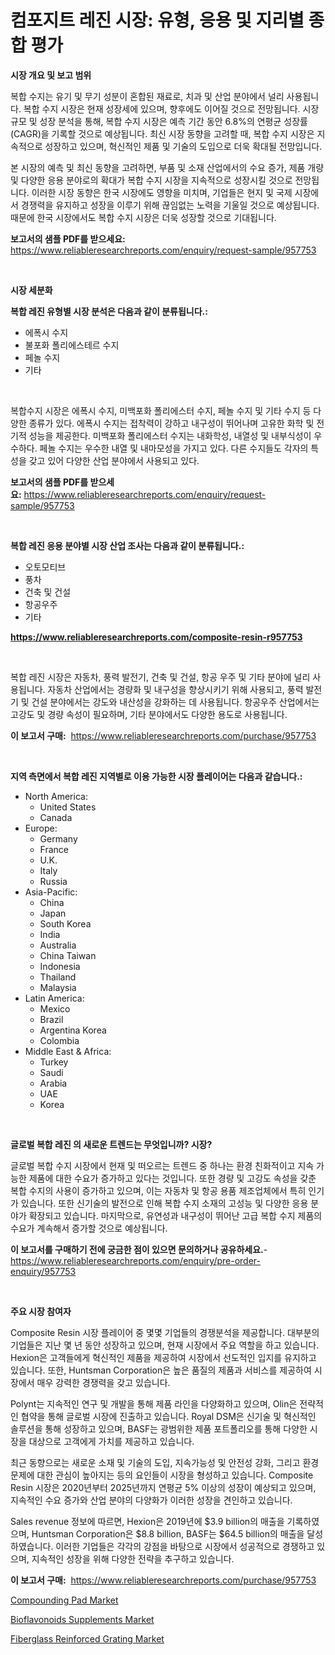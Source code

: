 <p><h1>컴포지트 레진 시장: 유형, 응용 및 지리별 종합 평가</h1></p><p><strong>시장 개요 및 보고 범위</strong></p>
<p><p>복합 수지는 유기 및 무기 성분이 혼합된 재료로, 치과 및 산업 분야에서 널리 사용됩니다. 복합 수지 시장은 현재 성장세에 있으며, 향후에도 이어질 것으로 전망됩니다. 시장 규모 및 성장 분석을 통해, 복합 수지 시장은 예측 기간 동안 6.8%의 연평균 성장률(CAGR)을 기록할 것으로 예상됩니다. 최신 시장 동향을 고려할 때, 복합 수지 시장은 지속적으로 성장하고 있으며, 혁신적인 제품 및 기술의 도입으로 더욱 확대될 전망입니다. </p><p>본 시장의 예측 및 최신 동향을 고려하면, 부품 및 소재 산업에서의 수요 증가, 제품 개량 및 다양한 응용 분야로의 확대가 복합 수지 시장을 지속적으로 성장시킬 것으로 전망됩니다. 이러한 시장 동향은 한국 시장에도 영향을 미치며, 기업들은 현지 및 국제 시장에서 경쟁력을 유지하고 성장을 이루기 위해 끊임없는 노력을 기울일 것으로 예상됩니다. 때문에 한국 시장에서도 복합 수지 시장은 더욱 성장할 것으로 기대됩니다.</p></p>
<p><strong>보고서의 샘플 PDF를 받으세요:</strong> <a href="https://www.reliableresearchreports.com/enquiry/request-sample/957753">https://www.reliableresearchreports.com/enquiry/request-sample/957753</a></p>
<p>&nbsp;</p>
<p><strong>시장 세분화</strong></p>
<p><strong>복합 레진 유형별 시장 분석은 다음과 같이 분류됩니다.:</strong></p>
<p><ul><li>에폭시 수지</li><li>불포화 폴리에스테르 수지</li><li>페놀 수지</li><li>기타</li></ul></p>
<p>&nbsp;</p>
<p><p>복합수지 시장은 에폭시 수지, 미백포화 폴리에스터 수지, 페놀 수지 및 기타 수지 등 다양한 종류가 있다. 에폭시 수지는 접착력이 강하고 내구성이 뛰어나며 고유한 화학 및 전기적 성능을 제공한다. 미백포화 폴리에스터 수지는 내화학성, 내열성 및 내부식성이 우수하다. 페놀 수지는 우수한 내열 및 내마모성을 가지고 있다. 다른 수지들도 각자의 특성을 갖고 있어 다양한 산업 분야에서 사용되고 있다.</p></p>
<p><strong>보고서의 샘플 PDF를 받으세요:</strong>&nbsp;<a href="https://www.reliableresearchreports.com/enquiry/request-sample/957753">https://www.reliableresearchreports.com/enquiry/request-sample/957753</a></p>
<p>&nbsp;</p>
<p><strong> 복합 레진 응용 분야별 시장 산업 조사는 다음과 같이 분류됩니다.:</strong></p>
<p><ul><li>오토모티브</li><li>풍차</li><li>건축 및 건설</li><li>항공우주</li><li>기타</li></ul></p>
<p><strong><a href="https://www.reliableresearchreports.com/composite-resin-r957753">https://www.reliableresearchreports.com/composite-resin-r957753</a></strong></p>
<p>&nbsp;</p>
<p><p>복합 레진 시장은 자동차, 풍력 발전기, 건축 및 건설, 항공 우주 및 기타 분야에 널리 사용됩니다. 자동차 산업에서는 경량화 및 내구성을 향상시키기 위해 사용되고, 풍력 발전기 및 건설 분야에서는 강도와 내산성을 강화하는 데 사용됩니다. 항공우주 산업에서는 고강도 및 경량 속성이 필요하며, 기타 분야에서도 다양한 용도로 사용됩니다.</p></p>
<p><strong>이 보고서 구매:</strong>&nbsp; <a href="https://www.reliableresearchreports.com/purchase/957753">https://www.reliableresearchreports.com/purchase/957753</a></p>
<p>&nbsp;</p>
<p><strong>지역 측면에서 복합 레진 지역별로 이용 가능한 시장 플레이어는 다음과 같습니다.:</strong></p>
<p><ul>
    <li>
        North America:
        <ul>
            <li>United States</li>
            <li>Canada</li>
        </ul>
    </li>
    <li>
        Europe:
        <ul>
            <li>Germany</li>
            <li>France</li>
            <li>U.K.</li>
            <li>Italy</li>
            <li>Russia</li>
        </ul>
    </li>
    <li>
        Asia-Pacific:
        <ul>
            <li>China</li>
            <li>Japan</li>
            <li>South Korea</li>
            <li>India</li>
            <li>Australia</li>
            <li>China Taiwan</li>
            <li>Indonesia</li>
            <li>Thailand</li>
            <li>Malaysia</li>
        </ul>
    </li>
    <li>
        Latin America:
        <ul>
            <li>Mexico</li>
            <li>Brazil</li>
            <li>Argentina Korea</li>
            <li>Colombia</li>
        </ul>
    </li>
    <li>
        Middle East & Africa:
        <ul>
            <li>Turkey</li>
            <li>Saudi</li>
            <li>Arabia</li>
            <li>UAE</li>
            <li>Korea</li>
        </ul>
    </li>
    </ul></p>
<p>&nbsp;</p>
<p><strong>글로벌 복합 레진 의 새로운 트렌드는 무엇입니까? 시장?</strong></p>
<p><p>글로벌 복합 수지 시장에서 현재 및 떠오르는 트렌드 중 하나는 환경 친화적이고 지속 가능한 제품에 대한 수요가 증가하고 있다는 것입니다. 또한 경량 및 고강도 속성을 갖춘 복합 수지의 사용이 증가하고 있으며, 이는 자동차 및 항공 용품 제조업체에서 특히 인기가 있습니다. 또한 신기술의 발전으로 인해 복합 수지 소재의 고성능 및 다양한 응용 분야가 확장되고 있습니다. 마지막으로, 유연성과 내구성이 뛰어난 고급 복합 수지 제품의 수요가 계속해서 증가할 것으로 예상됩니다.</p></p>
<p><strong>이 보고서를 구매하기 전에 궁금한 점이 있으면 문의하거나 공유하세요.</strong>- <a href="https://www.reliableresearchreports.com/enquiry/pre-order-enquiry/957753">https://www.reliableresearchreports.com/enquiry/pre-order-enquiry/957753</a></p>
<p>&nbsp;</p>
<p><strong>주요 시장 참여자</strong></p>
<p><p>Composite Resin 시장 플레이어 중 몇몇 기업들의 경쟁분석을 제공합니다. 대부분의 기업들은 지난 몇 년 동안 성장하고 있으며, 현재 시장에서 주요 역할을 하고 있습니다. Hexion은 고객들에게 혁신적인 제품을 제공하여 시장에서 선도적인 입지를 유지하고 있습니다. 또한, Huntsman Corporation은 높은 품질의 제품과 서비스를 제공하여 시장에서 매우 강력한 경쟁력을 갖고 있습니다.</p><p>Polynt는 지속적인 연구 및 개발을 통해 제품 라인을 다양화하고 있으며, Olin은 전략적인 협약을 통해 글로벌 시장에 진출하고 있습니다. Royal DSM은 신기술 및 혁신적인 솔루션을 통해 성장하고 있으며, BASF는 광범위한 제품 포트폴리오를 통해 다양한 시장을 대상으로 고객에게 가치를 제공하고 있습니다.</p><p>최근 동향으로는 새로운 소재 및 기술의 도입, 지속가능성 및 안전성 강화, 그리고 환경 문제에 대한 관심이 높아지는 등의 요인들이 시장을 형성하고 있습니다. Composite Resin 시장은 2020년부터 2025년까지 연평균 5% 이상의 성장이 예상되고 있으며, 지속적인 수요 증가와 산업 분야의 다양화가 이러한 성장을 견인하고 있습니다.</p><p>Sales revenue 정보에 따르면, Hexion은 2019년에 $3.9 billion의 매출을 기록하였으며, Huntsman Corporation은 $8.8 billion, BASF는 $64.5 billion의 매출을 달성하였습니다. 이러한 기업들은 각각의 강점을 바탕으로 시장에서 성공적으로 경쟁하고 있으며, 지속적인 성장을 위해 다양한 전략을 추구하고 있습니다.</p></p>
<p><strong>이 보고서 구매:</strong>&nbsp;&nbsp;<a href="https://www.reliableresearchreports.com/purchase/957753">https://www.reliableresearchreports.com/purchase/957753</a></p>
<p><p><a href="https://www.linkedin.com/pulse/compounding-pad-market-research-report-forecasted-period-pqbpf?trackingId=KKoUKK0mNWdnQPAzjupYJQ%3D%3D">Compounding Pad Market</a></p><p><a href="https://www.linkedin.com/pulse/bioflavonoids-supplements-market-size-share-amp-trends-analysis-5q3wf?trackingId=tiOaXTxnhJI3frwmYeblrA%3D%3D">Bioflavonoids Supplements Market</a></p><p><a href="https://www.linkedin.com/pulse/global-fiberglass-reinforced-grating-market-size-trends-rkaef?trackingId=IMsqqIcR35kkUgSoHWsLtw%3D%3D">Fiberglass Reinforced Grating Market</a></p></p>